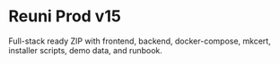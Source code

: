# Reuni Prod v15

Full-stack ready ZIP with frontend, backend, docker-compose, mkcert, installer scripts, demo data, and runbook.
